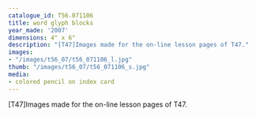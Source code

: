 ```yaml
---
catalogue_id: T56.071106
title: word glyph blocks
year_made: '2007'
dimensions: 4" x 6"
description: "[T47]Images made for the on-line lesson pages of T47."
images:
- "/images/t56_07/t56_071106_l.jpg"
thumb: "/images/t56_07/t56_071106_s.jpg"
media:
- colored pencil on index card
---
```


[T47]Images made for the on-line lesson pages of T47.
